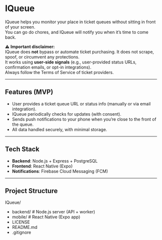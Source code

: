 # IQueue

IQueue helps you monitor your place in ticket queues without sitting in front of your screen.  
You can go do chores, and IQueue will notify you when it’s time to come back.

⚠️ **Important disclaimer:**  
IQueue does **not** bypass or automate ticket purchasing. It does not scrape, spoof, or circumvent any protections.  
It works using **user-side signals** (e.g., user-provided status URLs, confirmation emails, or opt-in integrations).  
Always follow the Terms of Service of ticket providers.

---

## Features (MVP)
- User provides a ticket queue URL or status info (manually or via email integration).  
- IQueue periodically checks for updates (with consent).  
- Sends push notifications to your phone when you’re close to the front of the queue.  
- All data handled securely, with minimal storage.

---

## Tech Stack
- **Backend**: Node.js + Express + PostgreSQL  
- **Frontend**: React Native (Expo)  
- **Notifications**: Firebase Cloud Messaging (FCM)

---

## Project Structure
IQueue/
- backend/ # Node.js server (API + worker)
- mobile/ # React Native (Expo app)
- LICENSE
- README.md
- .gitignore
